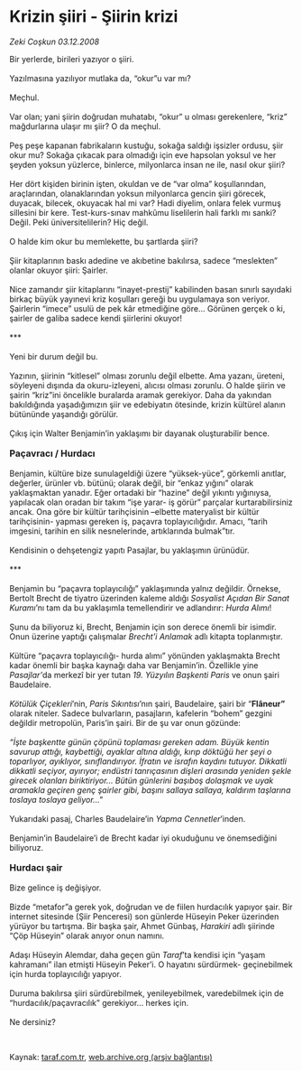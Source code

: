 # Krizin şiiri - Şiirin krizi

*Zeki Coşkun 03.12.2008*

<div class="taraf_structure_2col_1zq">
<div class="margen_n">



 <p>Bir yerlerde, birileri yazıyor o şiiri. <br/><br/>Yazılmasına yazılıyor mutlaka da, “okur”u var mı? <br/><br/>Meçhul. <br/><br/>Var olan; yani şiirin doğrudan muhatabı, “okur” u olması gerekenlere, “kriz” mağdurlarına ulaşır mı şiir? O da meçhul. <br/><br/>Peş peşe kapanan fabrikaların kustuğu, sokağa saldığı işsizler ordusu, şiir okur mu? Sokağa çıkacak para olmadığı için eve hapsolan yoksul ve her şeyden yoksun yüzlerce, binlerce, milyonlarca insan ne ile, nasıl okur şiiri? <br/><br/>Her dört kişiden birinin işten, okuldan ve de “var olma” koşullarından, araçlarından, olanaklarından yoksun milyonlarca gencin şiiri görecek, duyacak, bilecek, okuyacak hal mi var? Hadi diyelim, onlara felek vurmuş sillesini bir kere. Test-kurs-sınav mahkûmu liselilerin hali farklı mı sanki? Değil. Peki üniversitelilerin? Hiç değil. <br/><br/>O halde kim okur bu memlekette, bu şartlarda şiiri? <br/><br/>Şiir kitaplarının baskı adedine ve akıbetine bakılırsa, sadece “meslekten” olanlar okuyor şiiri: Şairler. <br/><br/>Nice zamandır şiir kitaplarını “inayet-prestij” kabilinden basan sınırlı sayıdaki birkaç büyük yayınevi kriz koşulları gereği bu uygulamaya son veriyor. Şairlerin “imece” usulü de pek kâr etmediğine göre... Görünen gerçek o ki, şairler de galiba sadece kendi şiirlerini okuyor! <br/><br/>*** <br/><br/>Yeni bir durum değil bu. <br/><br/>Yazının, şiirinin “kitlesel” olması zorunlu değil elbette. Ama yazanı, üreteni, söyleyeni dışında da okuru-izleyeni, alıcısı olması zorunlu. O halde şiirin ve şairin “kriz”ini öncelikle buralarda aramak gerekiyor. Daha da yakından bakıldığında yaşadığımızın şiir ve edebiyatın ötesinde, krizin kültürel alanın bütününde yaşandığı görülür. <br/><br/>Çıkış için Walter Benjamin’in yaklaşımı bir dayanak oluşturabilir bence. <b><br/><br/><font size="3">Paçavracı / Hurdacı</font></b><font size="3"> <br/></font><br/>Benjamin, kültüre bize sunulageldiği üzere “yüksek-yüce”, görkemli anıtlar, değerler, ürünler vb. bütünü; olarak değil, bir “enkaz yığını” olarak yaklaşmaktan yanadır. Eğer ortadaki bir “hazine” değil yıkıntı yığınıysa, yapılacak olan oradan bir takım “işe yarar- iş görür” parçalar kurtarabilirsiniz ancak. Ona göre bir kültür tarihçisinin –elbette materyalist bir kültür tarihçisinin- yapması gereken iş, paçavra toplayıcılığıdır. Amacı, “tarih imgesini, tarihin en silik nesnelerinde, artıklarında bulmak”tır. <br/><br/>Kendisinin o dehşetengiz yapıtı Pasajlar, bu yaklaşımın ürünüdür. <br/><br/>*** <br/><br/>Benjamin bu “paçavra toplayıcılığı” yaklaşımında yalnız değildir. Örnekse, Bertolt Brecht de tiyatro üzerinden kaleme aldığı <i>Sosyalist Açıdan Bir Sanat Kuramı</i>’nı tam da bu yaklaşımla temellendirir ve adlandırır: <i>Hurda Alımı</i>! <br/><br/>Şunu da biliyoruz ki, Brecht, Benjamin için son derece önemli bir isimdir. Onun üzerine yaptığı çalışmalar <i>Brecht’i Anlamak</i> adlı kitapta toplanmıştır. <br/><br/>Kültüre “paçavra toplayıcılığı- hurda alımı” yönünden yaklaşmakta Brecht kadar önemli bir başka kaynağı daha var Benjamin’in. Özellikle yine <i>Pasajlar’</i>da merkezî bir yer tutan <i>19. Yüzyılın Başkenti Paris</i> ve onun şairi Baudelaire. <i><br/><br/>Kötülük Çiçekleri</i>’nin, <i>Paris Sıkıntısı</i>’nın şairi, Baudelaire, şairi bir “<b>Flâneur”</b> olarak niteler. Sadece bulvarların, pasajların, kafelerin “bohem” gezgini değildir metropolün, Paris’in şairi. Bir de şu var onun gözünde: <i><br/><br/>“İşte başkentte günün çöpünü toplaması gereken adam. Büyük kentin savurup attığı, kaybettiği, ayaklar altına aldığı, kırıp döktüğü her şeyi o toparlıyor, ayıklıyor, sınıflandırıyor. İfratın ve israfın kaydını tutuyor. Dikkatli dikkatli seçiyor, ayırıyor; endüstri tanrıçasının dişleri arasında yeniden şekle girecek olanları biriktiriyor... Bütün günlerini başıboş dolaşmak ve uyak aramakla geçiren genç şairler gibi, başını sallaya sallaya, kaldırım taşlarına toslaya toslaya geliyor..."</i> <br/><br/>Yukarıdaki pasaj, Charles Baudelaire’in <i>Yapma Cennetler</i>’inden. <br/><br/>Benjamin’in Baudelaire’i de Brecht kadar iyi okuduğunu ve önemsediğini biliyoruz. <b><br/><br/><font size="3">Hurdacı şair</font></b> <br/><br/>Bize gelince iş değişiyor. <br/><br/>Bizde “metafor”a gerek yok, doğrudan ve de fiilen hurdacılık yapıyor şair. Bir internet sitesinde (Şiir Penceresi) son günlerde Hüseyin Peker üzerinden yürüyor bu tartışma. Bir başka şair, Ahmet Günbaş, <i>Harakiri</i> adlı şiirinde “Çöp Hüseyin” olarak anıyor onun namını. <br/><br/>Adaşı Hüseyin Alemdar, daha geçen gün <i>Taraf</i>’ta kendisi için “yaşam kahramanı” ilan etmişti Hüseyin Peker’i. O hayatını sürdürmek- geçinebilmek için hurda toplayıcılığı yapıyor. <br/><br/>Duruma bakılırsa şiiri sürdürebilmek, yenileyebilmek, varedebilmek için de “hurdacılık/paçavracılık” gerekiyor... herkes için. <br/><br/>Ne dersiniz? </p>

<br/>


<div id="taraf_not">
</div>

</div>


</div>

Kaynak: [taraf.com.tr](http://taraf.com.tr:80/makale/2948.htm), [web.archive.org (arşiv bağlantısı)](http://web.archive.org/web/20090201191333/http://taraf.com.tr:80/makale/2948.htm)
